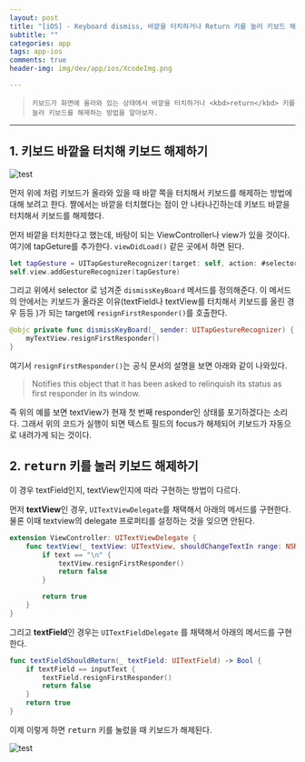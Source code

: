 ```yaml
---  
layout: post  
title: "[iOS] - Keyboard dismiss, 바깥을 터치하거나 Return 키를 눌러 키보드 해제하기"  
subtitle: ""  
categories: app
tags: app-ios 
comments: true  
header-img: img/dev/app/ios/XcodeImg.png

---  
```

  
> `키보드가 화면에 올라와 있는 상태에서 바깥을 터치하거나 <kbd>return</kbd> 키를 눌러 키보드를 해제하는 방법을 알아보자.`  

---

## 1. 키보드 바깥을 터치해 키보드 해제하기

![test](https://user-images.githubusercontent.com/41438361/122662133-926b3d80-d1cb-11eb-8121-daace33ba318.gif)

먼저 위에 처럼 키보드가 올라와 있을 때 바깥 쪽을 터치해서 키보드를 해제하는 방법에 대해 보려고 한다. 짤에서는 바깥을 터치했다는 점이 안 나타나긴하는데
키보드 바깥을 터치해서 키보드를 해제했다.

먼저 바깥을 터치한다고 했는데, 바탕이 되는 ViewController나 view가 있을 것이다. 여기에 tapGeture를 추가한다. `viewDidLoad()` 같은 곳에서 하면 된다.

```swift
let tapGesture = UITapGestureRecognizer(target: self, action: #selector(dismissKeyBoard))
self.view.addGestureRecognizer(tapGesture)
```

그리고 위에서 selector 로 넘겨준 `dismissKeyBoard` 메서드를 정의해준다. 이 메서드의 안에서는 키보드가 올라온 이유(textField나 textView를 터치해서 키보드를 올린 경우 등등
)가 되는 target에 `resignFirstResponder()`를 호출한다.

```swift
@objc private func dismissKeyBoard(_ sender: UITapGestureRecognizer) {
    myTextView.resignFirstResponder()
}
```

여기서 `resignFirstResponder()`는 공식 문서의 설명을 보면 아래와 같이 나와있다.

> Notifies this object that it has been asked to relinquish its status as first responder in its window.

즉 위의 예를 보면 textView가 현재 첫 번째 responder인 상태를 포기하겠다는 소리다. 그래서 위의 코드가 실행이 되면 텍스트 필드의 focus가
해제되어 키보드가 자동으로 내려가게 되는 것이다.

## 2. <kbd>return</kbd> 키를 눌러 키보드 해제하기

이 경우 textField인지, textView인지에 따라 구현하는 방법이 다르다.

먼저 **textView**인 경우, `UITextViewDelegate`를 채택해서 아래의 메서드를 구현한다. 물론 이때 textview의 delegate 프로퍼티를 설정하는 것을 잊으면 안된다.

```swift
extension ViewController: UITextViewDelegate {
    func textView(_ textView: UITextView, shouldChangeTextIn range: NSRange, replacementText text: String) -> Bool {
        if text == "\n" {
            textView.resignFirstResponder()
            return false
        }

        return true
    }
}
```

그리고 **textField**인 경우는 `UITextFieldDelegate` 를 채택해서 아래의 메서드를 구현한다.

```swift
func textFieldShouldReturn(_ textField: UITextField) -> Bool {
    if textField == inputText {
        textField.resignFirstResponder()
        return false
    }
    return true
}
```

이제 이렇게 하면 <kbd>return</kbd> 키를 눌렀을 때 키보드가 해제된다.

![test](https://user-images.githubusercontent.com/41438361/122662481-45d53180-d1ce-11eb-8006-5bdfc28e3476.gif)
